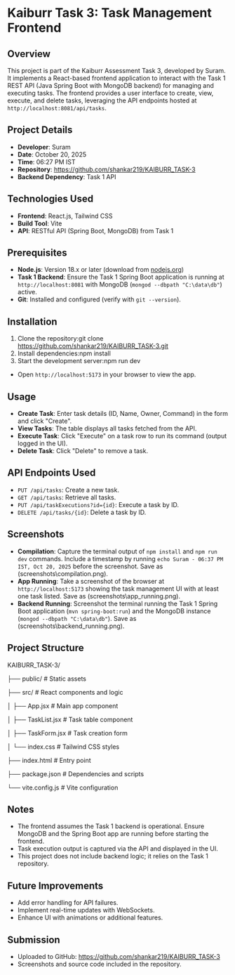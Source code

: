 # Kaiburr Task 3: Task Management Frontend

## Overview
This project is part of the Kaiburr Assessment Task 3, developed by Suram. It implements a React-based frontend application to interact with the Task 1 REST API (Java Spring Boot with MongoDB backend) for managing and executing tasks. The frontend provides a user interface to create, view, execute, and delete tasks, leveraging the API endpoints hosted at `http://localhost:8081/api/tasks`.

## Project Details
- **Developer**: Suram
- **Date**: October 20, 2025
- **Time**: 06:27 PM IST
- **Repository**: https://github.com/shankar219/KAIBURR_TASK-3
- **Backend Dependency**: Task 1 API[](https://github.com/shankar219/KAIBURR_TASK-1)

## Technologies Used
- **Frontend**: React.js, Tailwind CSS
- **Build Tool**: Vite
- **API**: RESTful API (Spring Boot, MongoDB) from Task 1

## Prerequisites
- **Node.js**: Version 18.x or later (download from [nodejs.org](https://nodejs.org/))
- **Task 1 Backend**: Ensure the Task 1 Spring Boot application is running at `http://localhost:8081` with MongoDB (`mongod --dbpath "C:\data\db"`) active.
- **Git**: Installed and configured (verify with `git --version`).

## Installation
1. Clone the repository:git clone https://github.com/shankar219/KAIBURR_TASK-3.git
2. Install dependencies:npm install
3. Start the development server:npm run dev
- Open `http://localhost:5173` in your browser to view the app.

## Usage
- **Create Task**: Enter task details (ID, Name, Owner, Command) in the form and click "Create".
- **View Tasks**: The table displays all tasks fetched from the API.
- **Execute Task**: Click "Execute" on a task row to run its command (output logged in the UI).
- **Delete Task**: Click "Delete" to remove a task.

## API Endpoints Used
- `PUT /api/tasks`: Create a new task.
- `GET /api/tasks`: Retrieve all tasks.
- `PUT /api/taskExecutions?id={id}`: Execute a task by ID.
- `DELETE /api/tasks/{id}`: Delete a task by ID.

## Screenshots
- **Compilation**: Capture the terminal output of `npm install` and `npm run dev` commands. Include a timestamp by running `echo Suram - 06:37 PM IST, Oct 20, 2025` before the screenshot. Save as (screenshots\compilation.png).
- **App Running**: Take a screenshot of the browser at `http://localhost:5173` showing the task management UI with at least one task listed. Save as (screenshots\app_running.png).
- **Backend Running**: Screenshot the terminal running the Task 1 Spring Boot application (`mvn spring-boot:run`) and the MongoDB instance (`mongod --dbpath "C:\data\db"`). Save as (screenshots\backend_running.png).
## Project Structure
KAIBURR_TASK-3/

├── public/           # Static assets

├── src/              # React components and logic

│   ├── App.jsx      # Main app component

│   ├── TaskList.jsx # Task table component

│   ├── TaskForm.jsx # Task creation form

│   └── index.css    # Tailwind CSS styles

├── index.html        # Entry point

├── package.json      # Dependencies and scripts

└── vite.config.js    # Vite configuration


## Notes
- The frontend assumes the Task 1 backend is operational. Ensure MongoDB and the Spring Boot app are running before starting the frontend.
- Task execution output is captured via the API and displayed in the UI.
- This project does not include backend logic; it relies on the Task 1 repository.

## Future Improvements
- Add error handling for API failures.
- Implement real-time updates with WebSockets.
- Enhance UI with animations or additional features.

## Submission
- Uploaded to GitHub: https://github.com/shankar219/KAIBURR_TASK-3
- Screenshots and source code included in the repository.

